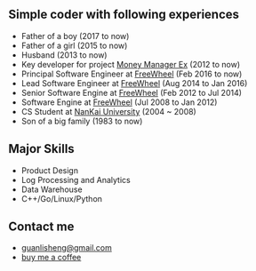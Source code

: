 
##  Simple coder with following experiences
* Father of a boy (2017 to now)
* Father of a girl (2015 to now)
* Husband (2013 to now)
* Key developer for project [Money Manager Ex](http://www.moneymanagerex.org/) (2012 to now)
* Principal Software Engineer at [FreeWheel](https://www.linkedin.com/in/guanlisheng) (Feb 2016 to now)
* Lead Software Engineer at [FreeWheel](https://www.linkedin.com/in/guanlisheng) (Aug 2014 to Jan 2016)
* Senior Software Engine at [FreeWheel](https://www.linkedin.com/in/guanlisheng) (Feb 2012 to Jul 2014)
* Software Engine at [FreeWheel](https://www.linkedin.com/in/guanlisheng) (Jul 2008 to Jan 2012)
* CS Student at [NanKai University](http://www.nankai.edu.cn) (2004 ~ 2008)
* Son of a big family (1983 to now)  

## Major Skills
* Product Design
* Log Processing and Analytics
* Data Warehouse
* C++/Go/Linux/Python

## Contact me
* guanlisheng@gmail.com
* [buy me a coffee](https://cash.me/$guanlisheng/1)
